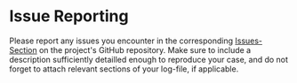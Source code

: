 # Issue Reporting

Please report any issues you encounter in the corresponding [Issues-Section](https://github.com/BlvckBytes/CraftBookPipePredicates/issues) on the project's GitHub repository. Make sure to include a description sufficiently detailled enough to reproduce your case, and do not forget to attach relevant sections of your log-file, if applicable.